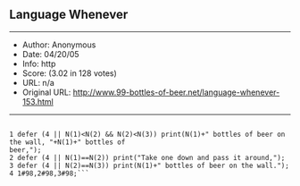 
## Language Whenever ##
---
- Author: Anonymous
- Date: 04/20/05
- Info: http
- Score:  (3.02 in 128 votes)
- URL: n/a
- Original URL: http://www.99-bottles-of-beer.net/language-whenever-153.html
---

```See http://www.dangermouse.net/esoteric/whenever.html

1 defer (4 || N(1)<N(2) && N(2)<N(3)) print(N(1)+" bottles of beer on the wall, "+N(1)+" bottles of
beer,");
2 defer (4 || N(1)==N(2)) print("Take one down and pass it around,");
3 defer (4 || N(2)==N(3)) print(N(1)+" bottles of beer on the wall.");
4 1#98,2#98,3#98;```
